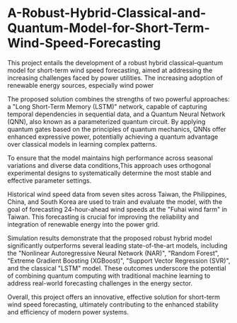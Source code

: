 # A-Robust-Hybrid-Classical-and-Quantum-Model-for-Short-Term-Wind-Speed-Forecasting
This project entails the development of a robust hybrid classical–quantum model for short-term wind speed forecasting, aimed at addressing the increasing challenges faced by power utilities. The increasing adoption of renewable energy sources, especially wind power

The proposed solution combines the strengths of two powerful approaches: a "Long Short-Term Memory (LSTM)" network, capable of capturing temporal dependencies in sequential data, and a Quantum Neural Network (QNN), also known as a parameterized quantum circuit. By applying quantum gates based on the principles of quantum mechanics, QNNs offer enhanced expressive power, potentially achieving a quantum advantage over classical models in learning complex patterns.

To ensure that the model maintains high performance across seasonal variations and diverse data conditions,This approach uses orthogonal experimental designs to systematically determine the most stable and effective parameter settings.

Historical wind speed data from seven sites across Taiwan, the Philippines, China, and South Korea are used to train and evaluate the model, with the goal of forecasting 24-hour-ahead wind speeds at the "Fuhai wind farm" in Taiwan. This forecasting is crucial for improving the reliability and integration of renewable energy into the power grid.

Simulation results demonstrate that the proposed robust hybrid model significantly outperforms several leading state-of-the-art models, including the "Nonlinear Autoregressive Neural Network (NAR)", "Random Forest", "Extreme Gradient Boosting (XGBoost)", "Support Vector Regression (SVR)", and the classical "LSTM" model. These outcomes underscore the potential of combining quantum computing with traditional machine learning to address real-world forecasting challenges in the energy sector.

Overall, this project offers an innovative, effective solution for short-term wind speed forecasting, ultimately contributing to the enhanced stability and efficiency of modern power systems.
